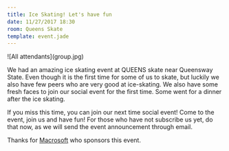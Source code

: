 ```yaml
---
title: Ice Skating! Let's have fun
date: 11/27/2017 18:30
room: Queens Skate
template: event.jade
---
```



<div class="post-img-to-right">
![All attendants](group.jpg)
</div>

We had an amazing ice skating event at QUEENS skate near Queensway State.
Even though it is the first time for some of us to skate, but luckily we also have few peers who are very good at ice-skating.
We also have some fresh faces to join our social event for the first time.
Some went for a dinner after the ice skating.

If you miss this time, you can join our next time social event!
Come to the event, join us and have fun!
For those who have not subscribe us yet, do that now, as we will send the event announcement through email.

Thanks for [Macrosoft](https://www.microsoft.com/en-gb/) who sponsors this event.

 <span class="more"></span>
